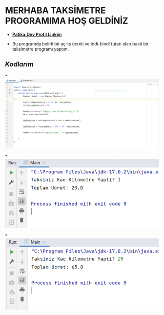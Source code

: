 # MERHABA TAKSİMETRE PROGRAMIMA HOŞ GELDİNİZ

* [**Patika.Dev Profil Linkim**](https://app.patika.dev/guleerbilal)

* Bu programda belirli bir açılış ücreti ve indi-bindi tutarı olan basit bir taksimetre programı yaptım.



## *Kodlarım*

*![Birinci Sayfa](1.PNG)

*![İkinci Sayfa](2.PNG)

*![Üçüncü Sayfa](3.PNG)


